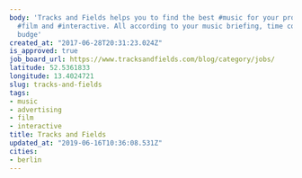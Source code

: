 ```yaml
---
body: 'Tracks and Fields helps you to find the best #music for your projects in #advertising,
  #film and #interactive. All according to your music briefing, time constraints and
  budge'
created_at: "2017-06-28T20:31:23.024Z"
is_approved: true
job_board_url: https://www.tracksandfields.com/blog/category/jobs/
latitude: 52.5361833
longitude: 13.4024721
slug: tracks-and-fields
tags:
- music
- advertising
- film
- interactive
title: Tracks and Fields
updated_at: "2019-06-16T10:36:08.531Z"
cities:
- berlin
---
```

